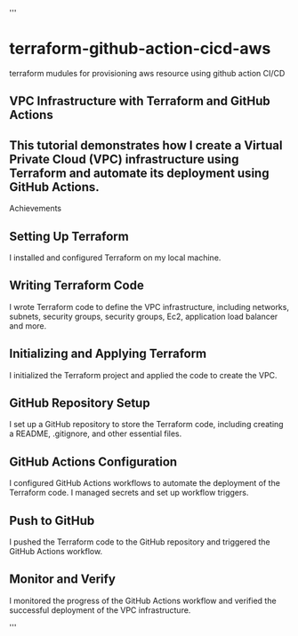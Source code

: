 '''
# terraform-github-action-cicd-aws
terraform mudules for provisioning aws resource using github action CI/CD

## VPC Infrastructure with Terraform and GitHub Actions

## This tutorial demonstrates how I create a Virtual Private Cloud (VPC) infrastructure using Terraform and automate its deployment using GitHub Actions.
Achievements

## Setting Up Terraform
I installed and configured Terraform on my local machine.

## Writing Terraform Code
I wrote Terraform code to define the VPC infrastructure, including networks, subnets, security groups, security groups, Ec2, application load balancer and more.

## Initializing and Applying Terraform
I initialized the Terraform project and applied the code to create the VPC.

## GitHub Repository Setup
I set up a GitHub repository to store the Terraform code, including creating a README, .gitignore, and other essential files.

## GitHub Actions Configuration
I configured GitHub Actions workflows to automate the deployment of the Terraform code.
I managed secrets and set up workflow triggers.

## Push to GitHub
I pushed the Terraform code to the GitHub repository and triggered the GitHub Actions workflow.

## Monitor and Verify
I monitored the progress of the GitHub Actions workflow and verified the successful deployment of the VPC infrastructure.

'''
